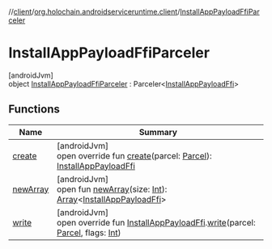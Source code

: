//[client](../../../index.md)/[org.holochain.androidserviceruntime.client](../index.md)/[InstallAppPayloadFfiParceler](index.md)

# InstallAppPayloadFfiParceler

[androidJvm]\
object [InstallAppPayloadFfiParceler](index.md) : Parceler&lt;[InstallAppPayloadFfi](../-install-app-payload-ffi/index.md)&gt;

## Functions

| Name | Summary |
|---|---|
| [create](create.md) | [androidJvm]<br>open override fun [create](create.md)(parcel: [Parcel](https://developer.android.com/reference/kotlin/android/os/Parcel.html)): [InstallAppPayloadFfi](../-install-app-payload-ffi/index.md) |
| [newArray](../-app-binder-unauthorized-exception-parceler/index.md#-1206408188%2FFunctions%2F275946699) | [androidJvm]<br>open fun [newArray](../-app-binder-unauthorized-exception-parceler/index.md#-1206408188%2FFunctions%2F275946699)(size: [Int](https://kotlinlang.org/api/core/kotlin-stdlib/kotlin/-int/index.html)): [Array](https://kotlinlang.org/api/core/kotlin-stdlib/kotlin/-array/index.html)&lt;[InstallAppPayloadFfi](../-install-app-payload-ffi/index.md)&gt; |
| [write](write.md) | [androidJvm]<br>open override fun [InstallAppPayloadFfi](../-install-app-payload-ffi/index.md).[write](write.md)(parcel: [Parcel](https://developer.android.com/reference/kotlin/android/os/Parcel.html), flags: [Int](https://kotlinlang.org/api/core/kotlin-stdlib/kotlin/-int/index.html)) |